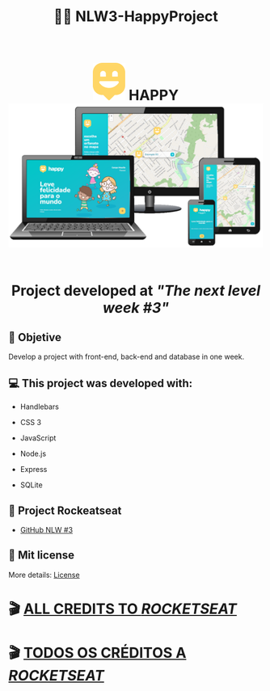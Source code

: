  <h1 align = "center">
🔋🚀 NLW3-HappyProject
</h1>

<br>

<div align="center">
    <h1>
    <img 
    src = "public/images/logo-icon.png">  <strong> HAPPY</Strong> 
   <img src = ".github/readmePicture.png">
<br>
<br>
<p>Project developed at <i><b>"The next level week #3"</b></i></p>
</div>

## 🏁 Objetive

Develop a project with front-end, back-end and database in one week.

## 💻 This project was developed with:

- Handlebars

- CSS 3

- JavaScript

- Node.js

- Express

- SQLite

## 🚀 Project Rockeatseat

- [GitHub NLW #3](https://github.com/guilhermecapitao/nlw3-discovery-happy)

## 📝 Mit license

More details: [License](/LICENSE)

# 🎬 [ALL CREDITS TO _ROCKETSEAT_](https://rocketseat.com.br)

# 🎬 [TODOS OS CRÉDITOS A _ROCKETSEAT_](https://rocketseat.com.br)